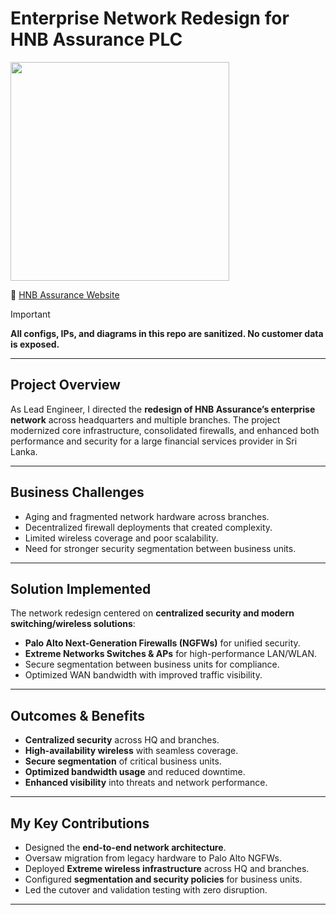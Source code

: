 # Enterprise Network Redesign for HNB Assurance PLC  
<p>
  <img src="https://img.shields.io/badge/Role-Lead%20Network%20%26%20Security%20Engineer-blue" width="350">
</p>

🔗 [HNB Assurance Website](https://www.hnbassurance.com)  

> [!IMPORTANT]  
**All configs, IPs, and diagrams in this repo are sanitized. No customer data is exposed.**

---

## Project Overview
As Lead Engineer, I directed the **redesign of HNB Assurance’s enterprise network** across headquarters and multiple branches. The project modernized core infrastructure, consolidated firewalls, and enhanced both performance and security for a large financial services provider in Sri Lanka.  

---

## Business Challenges
- Aging and fragmented network hardware across branches.  
- Decentralized firewall deployments that created complexity.  
- Limited wireless coverage and poor scalability.  
- Need for stronger security segmentation between business units.  

---

## Solution Implemented
The network redesign centered on **centralized security and modern switching/wireless solutions**:  
- **Palo Alto Next-Generation Firewalls (NGFWs)** for unified security.  
- **Extreme Networks Switches & APs** for high-performance LAN/WLAN.  
- Secure segmentation between business units for compliance.  
- Optimized WAN bandwidth with improved traffic visibility.  

---

## Outcomes & Benefits
- **Centralized security** across HQ and branches.  
- **High-availability wireless** with seamless coverage.  
- **Secure segmentation** of critical business units.  
- **Optimized bandwidth usage** and reduced downtime.  
- **Enhanced visibility** into threats and network performance.  

---

## My Key Contributions
- Designed the **end-to-end network architecture**.  
- Oversaw migration from legacy hardware to Palo Alto NGFWs.  
- Deployed **Extreme wireless infrastructure** across HQ and branches.  
- Configured **segmentation and security policies** for business units.  
- Led the cutover and validation testing with zero disruption.  

---

